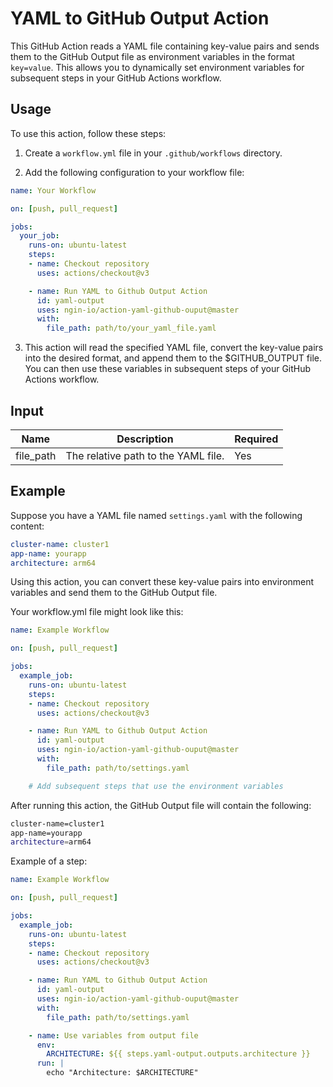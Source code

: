 # YAML to GitHub Output Action

This GitHub Action reads a YAML file containing key-value pairs and sends them to the GitHub Output file as environment variables in the format `key=value`. This allows you to dynamically set environment variables for subsequent steps in your GitHub Actions workflow.

## Usage

To use this action, follow these steps:

1. Create a `workflow.yml` file in your `.github/workflows` directory.

2. Add the following configuration to your workflow file:

```yaml
name: Your Workflow

on: [push, pull_request]

jobs:
  your_job:
    runs-on: ubuntu-latest
    steps:
    - name: Checkout repository
      uses: actions/checkout@v3

    - name: Run YAML to Github Output Action
      id: yaml-output
      uses: ngin-io/action-yaml-github-ouput@master
      with:
        file_path: path/to/your_yaml_file.yaml
```
3. This action will read the specified YAML file, convert the key-value pairs into the desired format, and append them to the $GITHUB_OUTPUT file. You can then use these variables in subsequent steps of your GitHub Actions workflow.

## Input

| Name      | Description                      | Required |
|-----------|----------------------------------|----------|
| file_path | The relative path to the YAML file. | Yes      |

## Example

Suppose you have a YAML file named `settings.yaml` with the following content:

```yaml
cluster-name: cluster1
app-name: yourapp
architecture: arm64
```

Using this action, you can convert these key-value pairs into environment variables and send them to the GitHub Output file.

Your workflow.yml file might look like this:

```yaml
name: Example Workflow

on: [push, pull_request]

jobs:
  example_job:
    runs-on: ubuntu-latest
    steps:
    - name: Checkout repository
      uses: actions/checkout@v3

    - name: Run YAML to Github Output Action
      id: yaml-output
      uses: ngin-io/action-yaml-github-ouput@master
      with:
        file_path: path/to/settings.yaml

    # Add subsequent steps that use the environment variables
```

After running this action, the GitHub Output file will contain the following:

```bash
cluster-name=cluster1
app-name=yourapp
architecture=arm64
```

Example of a step:

```yaml
name: Example Workflow

on: [push, pull_request]

jobs:
  example_job:
    runs-on: ubuntu-latest
    steps:
    - name: Checkout repository
      uses: actions/checkout@v3

    - name: Run YAML to Github Output Action
      id: yaml-output
      uses: ngin-io/action-yaml-github-ouput@master
      with:
        file_path: path/to/settings.yaml

    - name: Use variables from output file
      env:
        ARCHITECTURE: ${{ steps.yaml-output.outputs.architecture }}
      run: |
        echo "Architecture: $ARCHITECTURE"
```